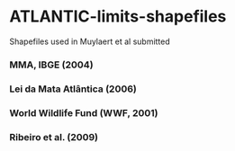 # ATLANTIC-limits-shapefiles

Shapefiles used in Muylaert et al submitted

### MMA, IBGE (2004)
### Lei da Mata Atlântica (2006)
### World Wildlife Fund (WWF, 2001)
### Ribeiro et al. (2009)


